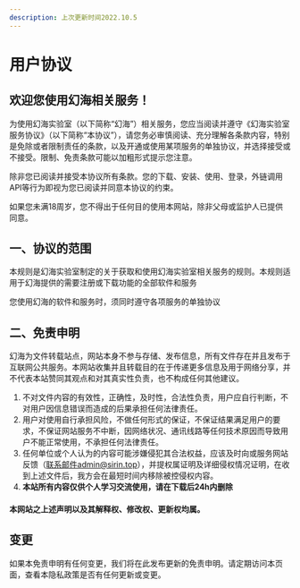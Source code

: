```yaml
---
description: 上次更新时间2022.10.5
---
```


# 用户协议

## 欢迎您使用幻海相关服务！

为使用幻海实验室（以下简称“幻海”）相关服务，您应当阅读并遵守《幻海实验室服务协议》（以下简称“本协议”），请您务必审慎阅读、充分理解各条款内容，特别是免除或者限制责任的条款，以及开通或使用某项服务的单独协议，并选择接受或不接受。限制、免责条款可能以加粗形式提示您注意。

除非您已阅读并接受本协议所有条款。您的下载、安装、使用、登录，外链调用API等行为即视为您已阅读并同意本协议的约束。

如果您未满18周岁，您不得出于任何目的使用本网站，除非父母或监护人已提供同意。

## 一、协议的范围

本规则是幻海实验室制定的关于获取和使用幻海实验室相关服务的规则。本规则适用于幻海提供的需要注册或下载功能的全部软件和服务

您使用幻海的软件和服务时，须同时遵守各项服务的单独协议

## 二、免责申明

幻海为文件转载站点，网站本身不参与存储、发布信息，所有文件存在并且发布于互联网公共服务。本网站收集并且转载目的在于传递更多信息及用于网络分享，并不代表本站赞同其观点和对其真实性负责，也不构成任何其他建议。

1. 不对文件内容的有效性，正确性，及时性，合法性负责，用户应自行判断，不对用户因信息错误而造成的后果承担任何法律责任。
2. 用户对使用自行承担风险，不做任何形式的保证，不保证结果满足用户的要求，不保证网站服务不中断，因网络状况、通讯线路等任何技术原因而导致用户不能正常使用，不承担任何法律责任。
3. 任何单位或个人认为的内容可能涉嫌侵犯其合法权益，应该及时向或服务网站反馈（联系邮件admin@sirin.top），并提权属证明及详细侵权情况证明，在收到上述文件后，我方会在最短时间内移除被控侵权内容。
4. **本站所有内容仅供个人学习交流使用，请在下载后24h内删除**

#### 本网站之上述声明以及其解释权、修改权、更新权均属。

## &#x20;变更

如果本免责申明有任何变更，我们将在此发布更新的免责申明。请定期访问本页面，查看本隐私政策是否有任何更新或变更。
